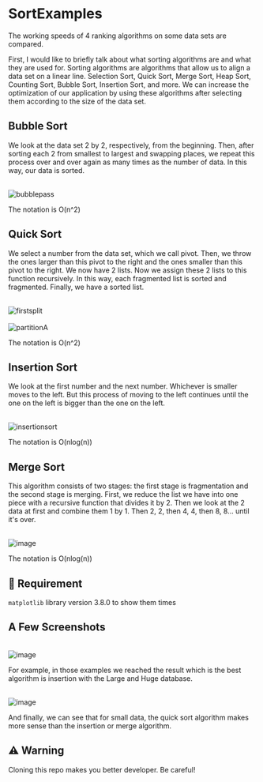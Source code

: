 # SortExamples
The working speeds of 4 ranking algorithms on some data sets are compared.

First, I would like to briefly talk about what sorting algorithms are and what they are used for. Sorting algorithms are algorithms that allow us to align a data set on a linear line. Selection Sort, Quick Sort, Merge Sort, Heap Sort, Counting Sort, Bubble Sort, Insertion Sort, and more. We can increase the optimization of our application by using these algorithms after selecting them according to the size of the data set.

## Bubble Sort
We look at the data set 2 by 2, respectively, from the beginning. Then, after sorting each 2 from smallest to largest and swapping places, we repeat this process over and over again as many times as the number of data. In this way, our data is sorted.

<br>![bubblepass](https://github.com/furkancankay/SortExamples/assets/139324087/7da51292-794f-4673-82b5-8f61492fb6ed)<br>

The notation is O(n^2)

## Quick Sort
We select a number from the data set, which we call pivot. Then, we throw the ones larger than this pivot to the right and the ones smaller than this pivot to the right. We now have 2 lists. Now we assign these 2 lists to this function recursively. In this way, each fragmented list is sorted and fragmented. Finally, we have a sorted list.

<br>![firstsplit](https://github.com/furkancankay/SortExamples/assets/139324087/f41ac7e0-c83b-4740-8e20-3fd549485b4a)<br>
<br>![partitionA](https://github.com/furkancankay/SortExamples/assets/139324087/569352f8-df34-4bae-a2c0-9008a60663c6)<br>

The notation is O(n^2)

## Insertion Sort
We look at the first number and the next number. Whichever is smaller moves to the left. But this process of moving to the left continues until the one on the left is bigger than the one on the left.

<br>![insertionsort](https://github.com/furkancankay/SortExamples/assets/139324087/3e708671-5312-4f52-abf3-344eb0a29eb5)<br>

The notation is O(nlog(n))

## Merge Sort
This algorithm consists of two stages: the first stage is fragmentation and the second stage is merging. First, we reduce the list we have into one piece with a recursive function that divides it by 2. Then we look at the 2 data at first and combine them 1 by 1. Then 2, 2, then 4, 4, then 8, 8... until it's over.

<br>![image](https://github.com/furkancankay/SortExamples/assets/139324087/a51a12a1-7303-4da7-9c52-dbeb3f8851a9)<br>

The notation is O(nlog(n))

## 🥸 Requirement
`matplotlib` library version 3.8.0 to show them times


## A Few Screenshots

<br>![image](https://github.com/furkancankay/SortExamples/assets/139324087/f5084610-c584-42f5-b393-d3cd4ee6db0d)<br>

For example, in those examples we reached the result which is the best algorithm is insertion with the Large and Huge database.

<br>![image](https://github.com/furkancankay/SortExamples/assets/139324087/76aba83b-6d79-4ab2-bce4-3d2e300cdd88)<br>

And finally, we can see that for small data, the quick sort algorithm makes more sense than the insertion or merge algorithm.

## ⚠️ Warning

Cloning this repo makes you better developer. Be careful!
